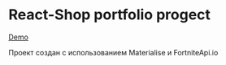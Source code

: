 # React-Shop portfolio progect

[Demo](https://malskykirill.github.io/react-shop/)

Проект создан с использованием  Materialise и FortniteApi.io
